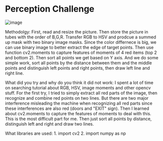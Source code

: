 # Perception Challenge
![image](https://user-images.githubusercontent.com/85666623/192154907-28a95447-cd3f-4f2e-9571-251f5614a714.png)

Methodolgy: First, read and resize the picture. Then store the picture in tubes with the order of B,G,R. Transfer RGB to HSV and prodcue a summed up mask with two binary image masks. Since the color differnece is big, we can use binary image to better extract the edge of target points. Then use function cv2.moments to capture features of moments of 4 red items (top 2 and bottom 2). Then sort all points we get based on Y axis. And we do some simple work, sort all points by the distance between them and the middle points and distinguish left points and right points, then draw left line and right line.

What did you try and why do you think it did not work: I spent a lot of time on searching tutorial about RGB, HSV, image moments and other opencv stuff. For the first try, I tried to simply extract all red parts of the image, then recognize and combine red points on two lines. But there are two major interference misleading the machine when recognizing all red parts since these interferences are also red (doors and "EXIT" sign). Then I learned about cv2.moments to capture the features of moments to deal with this. This is the most difficult part for me. Then just sort all points by distance, distinguish left and right and draw two lines.

What libraries are used: 1. import cv2 2. import numpy as np
